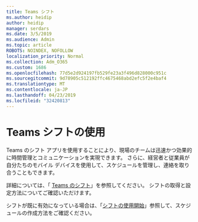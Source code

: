```yaml
---
title: Teams シフト
ms.author: heidip
author: heidip
manager: serdars
ms.date: 3/5/2019
ms.audience: Admin
ms.topic: article
ROBOTS: NOINDEX, NOFOLLOW
localization_priority: Normal
ms.collection: Adm_O365
ms.custom: 1686
ms.openlocfilehash: 77d5e2d924197fb529fe23a3f496d828000c951c
ms.sourcegitcommit: 9d78905c512192ffc4675468abd2efc5f2e4baf4
ms.translationtype: MT
ms.contentlocale: ja-JP
ms.lasthandoff: 04/23/2019
ms.locfileid: "32420813"
---
```

# <a name="using-teams-shifts"></a>Teams シフトの使用

Teams のシフト アプリを使用することにより、現場のチームは迅速かつ効果的に時間管理とコミュニケーションを実現できます。 さらに、経営者と従業員が自分たちのモバイル デバイスを使用して、スケジュールを管理し、連絡を取り合うこともできます。

詳細については、「 [Teams のシフト](https://docs.microsoft.com/en-us/microsoftteams/expand-teams-across-your-org/shifts-for-teams-landing-page)」を参照してください。 シフトの取得と設定方法についてご確認いただけます。

シフトが既に有効になっている場合は、「[シフトの使用開始](https://support.office.com/en-us/article/get-started-in-shifts-5f3e30d8-1821-4904-be26-c3cd25a497d6)」参照して、スケジュールの作成方法をご確認ください。

